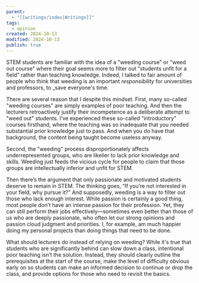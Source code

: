 ```yaml
---
parent:
  - "[[writings/index|Writings]]"
tags:
  - opinion
created: 2024-10-13
modified: 2024-10-13
publish: true
---
```

STEM students are familiar with the idea of a "weeding course" or "weed out course" where their goal seems more to filter out "students unfit for a field" rather than teaching knowledge. Indeed, I talked to fair amount of people who think that weeding is an important _responsibility_ for universities and professors, to _save everyone's time.

There are several reason that I despite this mindset. First, many so-called "weeding courses" are simply examples of poor teaching. And then the lecturers retroactively justify their incompetence as a deliberate attempt to "weed out" students. I’ve experienced these so-called "introductory" courses firsthand, where the teaching was so inadequate that you needed substantial prior knowledge just to pass. And when you do have that background, the content being taught become useless anyway.

Second, the "weeding" process disproportionately affects underrepresented groups, who are likelier to lack prior knowledge and skills. Weeding just feeds the vicious cycle for people to claim that those groups are intellectually inferior and unfit for STEM.

Then there’s the argument that only passionate and motivated students deserve to remain in STEM. The thinking goes, “If you’re not interested in your field, why pursue it?” And supposedly, weeding is a way to filter out those who lack enough interest. While passion is certainly a good thing, most people don’t have an intense passion for their profession. Yet, they can still perform their jobs effectively—sometimes even better than those of us who are deeply passionate, who often let our strong opinions and passion cloud judgment and priorities. I, for example, am much happier doing my personal projects than doing things that need to be done.

What should lecturers do instead of relying on weeding? While it's true that students who are significantly behind can slow down a class, intentional poor teaching isn’t the solution. Instead, they should clearly outline the prerequisites at the start of the course, make the level of difficulty obvious early on so students can make an informed decision to continue or drop the class, and provide options for those who need to revisit the basics.